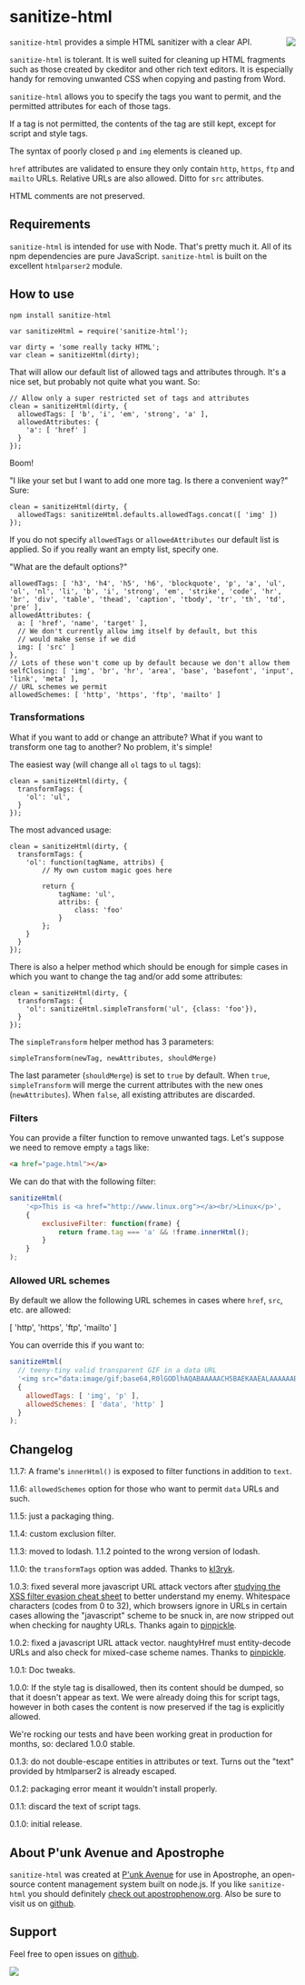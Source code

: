 # sanitize-html

<a href="http://apostrophenow.org/"><img src="https://raw.github.com/punkave/sanitize-html/master/logos/logo-box-madefor.png" align="right" /></a>

`sanitize-html` provides a simple HTML sanitizer with a clear API.

`sanitize-html` is tolerant. It is well suited for cleaning up HTML fragments such as those created by ckeditor and other rich text editors. It is especially handy for removing unwanted CSS when copying and pasting from Word.

`sanitize-html` allows you to specify the tags you want to permit, and the permitted attributes for each of those tags.

If a tag is not permitted, the contents of the tag are still kept, except for script and style tags.

The syntax of poorly closed `p` and `img` elements is cleaned up.

`href` attributes are validated to ensure they only contain `http`, `https`, `ftp` and `mailto` URLs. Relative URLs are also allowed. Ditto for `src` attributes.

HTML comments are not preserved.

## Requirements

`sanitize-html` is intended for use with Node. That's pretty much it. All of its npm dependencies are pure JavaScript. `sanitize-html` is built on the excellent `htmlparser2` module.

## How to use

    npm install sanitize-html

    var sanitizeHtml = require('sanitize-html');

    var dirty = 'some really tacky HTML';
    var clean = sanitizeHtml(dirty);

That will allow our default list of allowed tags and attributes through. It's a nice set, but probably not quite what you want. So:

    // Allow only a super restricted set of tags and attributes
    clean = sanitizeHtml(dirty, {
      allowedTags: [ 'b', 'i', 'em', 'strong', 'a' ],
      allowedAttributes: {
        'a': [ 'href' ]
      }
    });

Boom!

"I like your set but I want to add one more tag. Is there a convenient way?" Sure:

    clean = sanitizeHtml(dirty, {
      allowedTags: sanitizeHtml.defaults.allowedTags.concat([ 'img' ])
    });

If you do not specify `allowedTags` or `allowedAttributes` our default list is applied. So if you really want an empty list, specify one.

"What are the default options?"

    allowedTags: [ 'h3', 'h4', 'h5', 'h6', 'blockquote', 'p', 'a', 'ul', 'ol', 'nl', 'li', 'b', 'i', 'strong', 'em', 'strike', 'code', 'hr', 'br', 'div', 'table', 'thead', 'caption', 'tbody', 'tr', 'th', 'td', 'pre' ],
    allowedAttributes: {
      a: [ 'href', 'name', 'target' ],
      // We don't currently allow img itself by default, but this
      // would make sense if we did
      img: [ 'src' ]
    },
    // Lots of these won't come up by default because we don't allow them
    selfClosing: [ 'img', 'br', 'hr', 'area', 'base', 'basefont', 'input', 'link', 'meta' ],
    // URL schemes we permit
    allowedSchemes: [ 'http', 'https', 'ftp', 'mailto' ]

### Transformations

What if you want to add or change an attribute? What if you want to transform one tag to another? No problem, it's simple!

The easiest way (will change all `ol` tags to `ul` tags):

    clean = sanitizeHtml(dirty, {
      transformTags: {
        'ol': 'ul',
      }
    });

The most advanced usage:

    clean = sanitizeHtml(dirty, {
      transformTags: {
        'ol': function(tagName, attribs) {
            // My own custom magic goes here

            return {
                tagName: 'ul',
                attribs: {
                    class: 'foo'
                }
            };
        }
      }
    });

There is also a helper method which should be enough for simple cases in which you want to change the tag and/or add some attributes:

    clean = sanitizeHtml(dirty, {
      transformTags: {
        'ol': sanitizeHtml.simpleTransform('ul', {class: 'foo'}),
      }
    });

The `simpleTransform` helper method has 3 parameters:

    simpleTransform(newTag, newAttributes, shouldMerge)

The last parameter (`shouldMerge`) is set to `true` by default. When `true`, `simpleTransform` will merge the current attributes with the new ones (`newAttributes`). When `false`, all existing attributes are discarded.

### Filters

You can provide a filter function to remove unwanted tags. Let's suppose we need to remove empty `a` tags like:

```html
<a href="page.html"></a>
```

We can do that with the following filter:

```javascript
sanitizeHtml(
    '<p>This is <a href="http://www.linux.org"></a><br/>Linux</p>',
    {
        exclusiveFilter: function(frame) {
            return frame.tag === 'a' && !frame.innerHtml();
        }
    }
);
```

### Allowed URL schemes

By default we allow the following URL schemes in cases where `href`, `src`, etc. are allowed:

[ 'http', 'https', 'ftp', 'mailto' ]

You can override this if you want to:

```javascript
sanitizeHtml(
  // teeny-tiny valid transparent GIF in a data URL
  '<img src="data:image/gif;base64,R0lGODlhAQABAAAAACH5BAEKAAEALAAAAAABAAEAAAICTAEAOw==" />',
  {
    allowedTags: [ 'img', 'p' ],
    allowedSchemes: [ 'data', 'http' ]
  }
);
```

## Changelog

1.1.7: A frame's `innerHtml()` is exposed to filter functions in addition to `text`.

1.1.6: `allowedSchemes` option for those who want to permit `data` URLs and such.

1.1.5: just a packaging thing.

1.1.4: custom exclusion filter.

1.1.3: moved to lodash. 1.1.2 pointed to the wrong version of lodash.

1.1.0: the `transformTags` option was added. Thanks to [kl3ryk](https://github.com/kl3ryk).

1.0.3: fixed several more javascript URL attack vectors after [studying the XSS filter evasion cheat sheet](https://www.owasp.org/index.php/XSS_Filter_Evasion_Cheat_Sheet) to better understand my enemy. Whitespace characters (codes from 0 to 32), which browsers ignore in URLs in certain cases allowing the "javascript" scheme to be snuck in, are now stripped out when checking for naughty URLs. Thanks again to [pinpickle](https://github.com/pinpickle).

1.0.2: fixed a javascript URL attack vector. naughtyHref must entity-decode URLs and also check for mixed-case scheme names. Thanks to [pinpickle](https://github.com/pinpickle).

1.0.1: Doc tweaks.

1.0.0: If the style tag is disallowed, then its content should be dumped, so that it doesn't appear as text. We were already doing this for script tags, however in both cases the content is now preserved if the tag is explicitly allowed.

We're rocking our tests and have been working great in production for months, so: declared 1.0.0 stable.

0.1.3: do not double-escape entities in attributes or text. Turns out the "text" provided by htmlparser2 is already escaped.

0.1.2: packaging error meant it wouldn't install properly.

0.1.1: discard the text of script tags.

0.1.0: initial release.

## About P'unk Avenue and Apostrophe

`sanitize-html` was created at [P'unk Avenue](http://punkave.com) for use in Apostrophe, an open-source content management system built on node.js. If you like `sanitize-html` you should definitely [check out apostrophenow.org](http://apostrophenow.org). Also be sure to visit us on [github](http://github.com/punkave).

## Support

Feel free to open issues on [github](http://github.com/punkave/sanitize-html).

<a href="http://punkave.com/"><img src="https://raw.github.com/punkave/sanitize-html/master/logos/logo-box-builtby.png" /></a>

